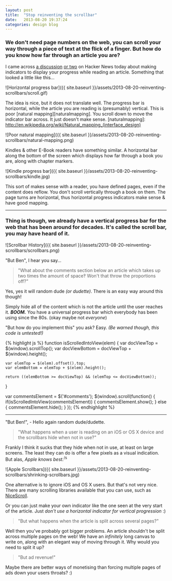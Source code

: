 ```yaml
---
layout: post
title:  "Stop reinventing the scrollbar"
date:   2013-08-20 19:37:24
categories: design blog
---
```


### We don't need page numbers on the web, you can scroll your way through a piece of text at the flick of a finger. But how do you know how far through an article you are?

I came across [a discussion](https://news.ycombinator.com/item?id=6238839) [or two](https://news.ycombinator.com/item?id=6239285) on Hacker News today about making indicators to display your progress while reading an article. Something that looked a little like this&hellip;

![Horizontal progress bar]({{ site.baseurl }}/assets/2013-08-20-reinventing-scrollbars/scroll.gif)

The idea is nice, but it does not translate well. The progress bar is horizontal, while the article you are reading is (presumably) vertical. This is poor [natural mapping][naturalmapping]. You scroll down to move the indicator bar across. It just doesn't make sense.
[naturalmapping]: http://en.wikipedia.org/wiki/Natural_mapping_(interface_design)

![Poor natural mapping]({{ site.baseurl }}/assets/2013-08-20-reinventing-scrollbars/natural-mapping.png)

Kindles & other E-Book readers have something similar. A horizontal bar along the bottom of the screen which displays how far through a book you are, along with chapter markers.

![Kindle progress bar]({{ site.baseurl }}/assets/2013-08-20-reinventing-scrollbars/kindle.jpg)

This sort of makes sense with a reader, you have defined pages, even if the content does reflow. You don't scroll vertically through a book on them. The page turns are horizontal, thus horizontal progress indicators make sense & have good mapping.

---

### Thing is though, we already have a vertical progress bar for the web that has been around for decades. It's called the scroll bar, you may have heard of it.

![Scrollbar History]({{ site.baseurl }}/assets/2013-08-20-reinventing-scrollbars/scrollbars.png)

"But Ben", I hear you say…

> "What about the comments section below an article which takes up two times the amount of space‽ Won't that throw the proportions off?"

Yes, yes it will random dude *(or dudette)*. There is an easy way around this though!

Simply hide all of the content which is not the article until the user reaches it. ***BOOM.*** You have a universal progress bar which everybody has been using since the 80s. (okay maybe not *everyone*)

"But how do you implement this" you ask? Easy. *(Be warned though, this code is untested!)*

{% highlight js %}
function isScrolledIntoView(elem) {
	var docViewTop = $(window).scrollTop();
	var docViewBottom = docViewTop + $(window).height();

	var elemTop = $(elem).offset().top;
	var elemBottom = elemTop + $(elem).height();

	return ((elemBottom >= docViewTop) && (elemTop <= docViewBottom));
}

var commentsElement = $('#comments');
$(window).scroll(function() {
	if(isScrolledIntoView(commentsElement)) {
		commentsElement.show();
	} else {
		commentsElement.hide();
	}
});
{% endhighlight %}

---

"But Ben!", - Hello again random dude/dudette.

> "What happens when a user is reading on an iOS or OS X device and the scrollbars hide when not in use?"

Frankly I think it sucks that they hide when not in use, at least on large screens. The least they can do is offer a few pixels as a visual indication. But alas, *Apple knows best.*<sup>/s</sup>

![Apple Scrollbars]({{ site.baseurl }}/assets/2013-08-20-reinventing-scrollbars/shrinking-scrollbars.jpg)

One alternative is to ignore iOS and OS X users. But that's not very nice. There are many scrolling libraries available that you can use, such as [NiceScroll](http://areaaperta.com/nicescroll/).

Or you can just make your own indicator like the one seen at the very start of the article. Just *don't use a horizontal indicator for vertical progression* :)

<blockquote class="smallcap">"But what happens when the article is split across several pages?"</blockquote>

Well then you've probably got bigger problems. An article shouldn't be split across multiple pages on the web! We have an *infinitely* long canvas to write on, along with an elegant way of moving through it. Why would you need to split it up?

<blockquote class="smallcap">"But ad revenue!"</blockquote>

Maybe there are better ways of monetising than forcing multiple pages of ads down your users throats? :)
